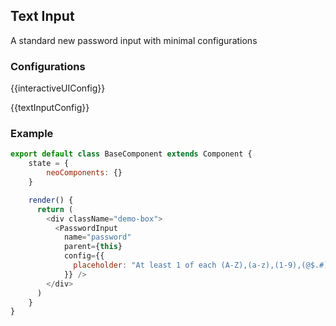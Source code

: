 ## Text Input

A standard new password input with minimal configurations

### Configurations

{{interactiveUIConfig}}

{{textInputConfig}}

### Example

```javascript
export default class BaseComponent extends Component {
    state = {
        neoComponents: {}
    }

    render() {
      return (
        <div className="demo-box">
          <PasswordInput
            name="password"
            parent={this}
            config={{
              placeholder: "At least 1 of each (A-Z),(a-z),(1-9),(@$.#). 8-16 characters."
            }} />
        </div>
      )
    }
}
```
